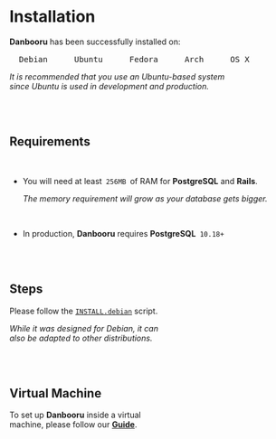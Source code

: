 
# Installation

**Danbooru** has been successfully installed on:

<kbd>  Debian  </kbd>  
<kbd>  Ubuntu  </kbd>  
<kbd>  Fedora  </kbd>  
<kbd>  Arch  </kbd>  
<kbd>  OS X  </kbd>

*It is recommended that you use an Ubuntu-based system* <br>
*since Ubuntu is used in development and production.*

<br>
<br>

## Requirements

<br>

- You will need at least  `256MB`  of RAM for **PostgreSQL** and **Rails**.

  *The memory requirement will grow as your database gets bigger.*

  <br>

- In production, **Danbooru** requires **PostgreSQL**  `10.18+`

<br>
<br>

## Steps

Please follow the [`INSTALL.debian`][Script] script.

*While it was designed for Debian, it can* <br>
*also be adapted to other distributions.*

<br>
<br>

## Virtual Machine

To set up **Danbooru** inside a virtual <br>
machine, please follow our **[Guide]**.

<br>


<!----------------------------------------------------------------------------->

[Script]: ../INSTALL.debian
[Guide]: https://github.com/danbooru/danbooru/wiki/Ubuntu-Installation-Help-Guide
